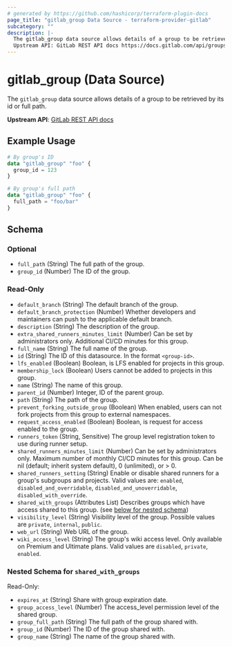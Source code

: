 ```yaml
---
# generated by https://github.com/hashicorp/terraform-plugin-docs
page_title: "gitlab_group Data Source - terraform-provider-gitlab"
subcategory: ""
description: |-
  The gitlab_group data source allows details of a group to be retrieved by its id or full path.
  Upstream API: GitLab REST API docs https://docs.gitlab.com/api/groups/#get-a-single-group
---
```


# gitlab_group (Data Source)

The `gitlab_group` data source allows details of a group to be retrieved by its id or full path.

**Upstream API**: [GitLab REST API docs](https://docs.gitlab.com/api/groups/#get-a-single-group)

## Example Usage

```terraform
# By group's ID
data "gitlab_group" "foo" {
  group_id = 123
}

# By group's full path
data "gitlab_group" "foo" {
  full_path = "foo/bar"
}
```

<!-- schema generated by tfplugindocs -->
## Schema

### Optional

- `full_path` (String) The full path of the group.
- `group_id` (Number) The ID of the group.

### Read-Only

- `default_branch` (String) The default branch of the group.
- `default_branch_protection` (Number) Whether developers and maintainers can push to the applicable default branch.
- `description` (String) The description of the group.
- `extra_shared_runners_minutes_limit` (Number) Can be set by administrators only. Additional CI/CD minutes for this group.
- `full_name` (String) The full name of the group.
- `id` (String) The ID of this datasource. In the format `<group-id>`.
- `lfs_enabled` (Boolean) Boolean, is LFS enabled for projects in this group.
- `membership_lock` (Boolean) Users cannot be added to projects in this group.
- `name` (String) The name of this group.
- `parent_id` (Number) Integer, ID of the parent group.
- `path` (String) The path of the group.
- `prevent_forking_outside_group` (Boolean) When enabled, users can not fork projects from this group to external namespaces.
- `request_access_enabled` (Boolean) Boolean, is request for access enabled to the group.
- `runners_token` (String, Sensitive) The group level registration token to use during runner setup.
- `shared_runners_minutes_limit` (Number) Can be set by administrators only. Maximum number of monthly CI/CD minutes for this group. Can be nil (default; inherit system default), 0 (unlimited), or > 0.
- `shared_runners_setting` (String) Enable or disable shared runners for a group's subgroups and projects. Valid values are: `enabled`, `disabled_and_overridable`, `disabled_and_unoverridable`, `disabled_with_override`.
- `shared_with_groups` (Attributes List) Describes groups which have access shared to this group. (see [below for nested schema](#nestedatt--shared_with_groups))
- `visibility_level` (String) Visibility level of the group. Possible values are `private`, `internal`, `public`.
- `web_url` (String) Web URL of the group.
- `wiki_access_level` (String) The group's wiki access level. Only available on Premium and Ultimate plans. Valid values are `disabled`, `private`, `enabled`.

<a id="nestedatt--shared_with_groups"></a>
### Nested Schema for `shared_with_groups`

Read-Only:

- `expires_at` (String) Share with group expiration date.
- `group_access_level` (Number) The access_level permission level of the shared group.
- `group_full_path` (String) The full path of the group shared with.
- `group_id` (Number) The ID of the group shared with.
- `group_name` (String) The name of the group shared with.
